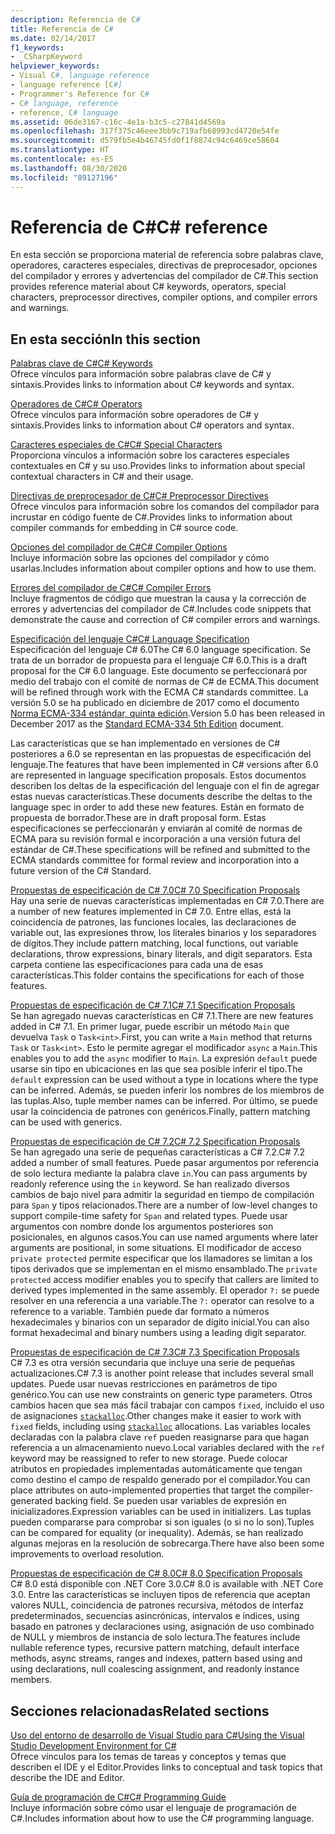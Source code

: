 ```yaml
---
description: Referencia de C#
title: Referencia de C#
ms.date: 02/14/2017
f1_keywords:
- _CSharpKeyword
helpviewer_keywords:
- Visual C#, language reference
- language reference [C#]
- Programmer's Reference for C#
- C# language, reference
- reference, C# language
ms.assetid: 06de3167-c16c-4e1a-b3c5-c27841d4569a
ms.openlocfilehash: 317f375c46eee3bb9c719afb68993cd4720e54fe
ms.sourcegitcommit: d579fb5e4b46745fd0f1f8874c94c6469ce58604
ms.translationtype: HT
ms.contentlocale: es-ES
ms.lasthandoff: 08/30/2020
ms.locfileid: "89127196"
---
```

# <a name="c-reference"></a><span data-ttu-id="38091-103">Referencia de C#</span><span class="sxs-lookup"><span data-stu-id="38091-103">C# reference</span></span>

<span data-ttu-id="38091-104">En esta sección se proporciona material de referencia sobre palabras clave, operadores, caracteres especiales, directivas de preprocesador, opciones del compilador y errores y advertencias del compilador de C#.</span><span class="sxs-lookup"><span data-stu-id="38091-104">This section provides reference material about C# keywords, operators, special characters, preprocessor directives, compiler options, and compiler errors and warnings.</span></span>  
  
## <a name="in-this-section"></a><span data-ttu-id="38091-105">En esta sección</span><span class="sxs-lookup"><span data-stu-id="38091-105">In this section</span></span>

 [<span data-ttu-id="38091-106">Palabras clave de C#</span><span class="sxs-lookup"><span data-stu-id="38091-106">C# Keywords</span></span>](./keywords/index.md)  
 <span data-ttu-id="38091-107">Ofrece vínculos para información sobre palabras clave de C# y sintaxis.</span><span class="sxs-lookup"><span data-stu-id="38091-107">Provides links to information about C# keywords and syntax.</span></span>  
  
 [<span data-ttu-id="38091-108">Operadores de C#</span><span class="sxs-lookup"><span data-stu-id="38091-108">C# Operators</span></span>](./operators/index.md)  
 <span data-ttu-id="38091-109">Ofrece vínculos para información sobre operadores de C# y sintaxis.</span><span class="sxs-lookup"><span data-stu-id="38091-109">Provides links to information about C# operators and syntax.</span></span>  

 [<span data-ttu-id="38091-110">Caracteres especiales de C#</span><span class="sxs-lookup"><span data-stu-id="38091-110">C# Special Characters</span></span>](./tokens/index.md)  
 <span data-ttu-id="38091-111">Proporciona vínculos a información sobre los caracteres especiales contextuales en C# y su uso.</span><span class="sxs-lookup"><span data-stu-id="38091-111">Provides links to information about special contextual characters in C# and their usage.</span></span>  

 [<span data-ttu-id="38091-112">Directivas de preprocesador de C#</span><span class="sxs-lookup"><span data-stu-id="38091-112">C# Preprocessor Directives</span></span>](./preprocessor-directives/index.md)  
 <span data-ttu-id="38091-113">Ofrece vínculos para información sobre los comandos del compilador para incrustar en código fuente de C#.</span><span class="sxs-lookup"><span data-stu-id="38091-113">Provides links to information about compiler commands for embedding in C# source code.</span></span>  
  
 [<span data-ttu-id="38091-114">Opciones del compilador de C#</span><span class="sxs-lookup"><span data-stu-id="38091-114">C# Compiler Options</span></span>](./compiler-options/index.md)  
 <span data-ttu-id="38091-115">Incluye información sobre las opciones del compilador y cómo usarlas.</span><span class="sxs-lookup"><span data-stu-id="38091-115">Includes information about compiler options and how to use them.</span></span>  
  
 [<span data-ttu-id="38091-116">Errores del compilador de C#</span><span class="sxs-lookup"><span data-stu-id="38091-116">C# Compiler Errors</span></span>](./compiler-messages/index.md)  
 <span data-ttu-id="38091-117">Incluye fragmentos de código que muestran la causa y la corrección de errores y advertencias del compilador de C#.</span><span class="sxs-lookup"><span data-stu-id="38091-117">Includes code snippets that demonstrate the cause and correction of C# compiler errors and warnings.</span></span>  
  
 [<span data-ttu-id="38091-118">Especificación del lenguaje C#</span><span class="sxs-lookup"><span data-stu-id="38091-118">C# Language Specification</span></span>](../../../_csharplang/spec/introduction.md)  
 <span data-ttu-id="38091-119">Especificación del lenguaje C# 6.0</span><span class="sxs-lookup"><span data-stu-id="38091-119">The C# 6.0 language specification.</span></span> <span data-ttu-id="38091-120">Se trata de un borrador de propuesta para el lenguaje C# 6.0.</span><span class="sxs-lookup"><span data-stu-id="38091-120">This is a draft proposal for the C# 6.0 language.</span></span> <span data-ttu-id="38091-121">Este documento se perfeccionará por medio del trabajo con el comité de normas de C# de ECMA.</span><span class="sxs-lookup"><span data-stu-id="38091-121">This document will be refined through work with the ECMA C# standards committee.</span></span> <span data-ttu-id="38091-122">La versión 5.0 se ha publicado en diciembre de 2017 como el documento [Norma ECMA-334 estándar, quinta edición](https://www.ecma-international.org/publications/files/ECMA-ST/ECMA-334.pdf).</span><span class="sxs-lookup"><span data-stu-id="38091-122">Version 5.0 has been released in December 2017 as the [Standard ECMA-334 5th Edition](https://www.ecma-international.org/publications/files/ECMA-ST/ECMA-334.pdf) document.</span></span>

<span data-ttu-id="38091-123">Las características que se han implementado en versiones de C# posteriores a 6.0 se representan en las propuestas de especificación del lenguaje.</span><span class="sxs-lookup"><span data-stu-id="38091-123">The features that have been implemented in C# versions after 6.0 are represented in language specification proposals.</span></span> <span data-ttu-id="38091-124">Estos documentos describen los deltas de la especificación del lenguaje con el fin de agregar estas nuevas características.</span><span class="sxs-lookup"><span data-stu-id="38091-124">These documents describe the deltas to the language spec in order to add these new features.</span></span> <span data-ttu-id="38091-125">Están en formato de propuesta de borrador.</span><span class="sxs-lookup"><span data-stu-id="38091-125">These are in draft proposal form.</span></span> <span data-ttu-id="38091-126">Estas especificaciones se perfeccionarán y enviarán al comité de normas de ECMA para su revisión formal e incorporación a una versión futura del estándar de C#.</span><span class="sxs-lookup"><span data-stu-id="38091-126">These specifications will be refined and submitted to the ECMA standards committee for formal review and incorporation into a future version of the C# Standard.</span></span>

 [<span data-ttu-id="38091-127">Propuestas de especificación de C# 7.0</span><span class="sxs-lookup"><span data-stu-id="38091-127">C# 7.0 Specification Proposals</span></span>](../../../_csharplang/proposals/csharp-7.0/pattern-matching.md)  
 <span data-ttu-id="38091-128">Hay una serie de nuevas características implementadas en C# 7.0.</span><span class="sxs-lookup"><span data-stu-id="38091-128">There are a number of new features implemented in C# 7.0.</span></span> <span data-ttu-id="38091-129">Entre ellas, está la coincidencia de patrones, las funciones locales, las declaraciones de variable out, las expresiones throw, los literales binarios y los separadores de dígitos.</span><span class="sxs-lookup"><span data-stu-id="38091-129">They include pattern matching, local functions, out variable declarations, throw expressions, binary literals, and digit separators.</span></span> <span data-ttu-id="38091-130">Esta carpeta contiene las especificaciones para cada una de esas características.</span><span class="sxs-lookup"><span data-stu-id="38091-130">This folder contains the specifications for each of those features.</span></span>
  
 [<span data-ttu-id="38091-131">Propuestas de especificación de C# 7.1</span><span class="sxs-lookup"><span data-stu-id="38091-131">C# 7.1 Specification Proposals</span></span>](../../../_csharplang/proposals/csharp-7.1/async-main.md)  
 <span data-ttu-id="38091-132">Se han agregado nuevas características en C# 7.1.</span><span class="sxs-lookup"><span data-stu-id="38091-132">There are new features added in C# 7.1.</span></span> <span data-ttu-id="38091-133">En primer lugar, puede escribir un método `Main` que devuelva `Task` o `Task<int>`.</span><span class="sxs-lookup"><span data-stu-id="38091-133">First, you can write a `Main` method that returns `Task` or `Task<int>`.</span></span> <span data-ttu-id="38091-134">Esto le permite agregar el modificador `async` a `Main`.</span><span class="sxs-lookup"><span data-stu-id="38091-134">This enables you to add the `async` modifier to `Main`.</span></span> <span data-ttu-id="38091-135">La expresión `default` puede usarse sin tipo en ubicaciones en las que sea posible inferir el tipo.</span><span class="sxs-lookup"><span data-stu-id="38091-135">The `default` expression can be used without a type in locations where the type can be inferred.</span></span> <span data-ttu-id="38091-136">Además, se pueden inferir los nombres de los miembros de las tuplas.</span><span class="sxs-lookup"><span data-stu-id="38091-136">Also, tuple member names can be inferred.</span></span> <span data-ttu-id="38091-137">Por último, se puede usar la coincidencia de patrones con genéricos.</span><span class="sxs-lookup"><span data-stu-id="38091-137">Finally, pattern matching can be used with generics.</span></span>

 [<span data-ttu-id="38091-138">Propuestas de especificación de C# 7.2</span><span class="sxs-lookup"><span data-stu-id="38091-138">C# 7.2 Specification Proposals</span></span>](../../../_csharplang/proposals/csharp-7.2/readonly-ref.md)  
 <span data-ttu-id="38091-139">Se han agregado una serie de pequeñas características a C# 7.2.</span><span class="sxs-lookup"><span data-stu-id="38091-139">C# 7.2 added a number of small features.</span></span> <span data-ttu-id="38091-140">Puede pasar argumentos por referencia de solo lectura mediante la palabra clave `in`.</span><span class="sxs-lookup"><span data-stu-id="38091-140">You can pass arguments by readonly reference using the `in` keyword.</span></span> <span data-ttu-id="38091-141">Se han realizado diversos cambios de bajo nivel para admitir la seguridad en tiempo de compilación para `Span` y tipos relacionados.</span><span class="sxs-lookup"><span data-stu-id="38091-141">There are a number of low-level changes to support compile-time safety for `Span` and related types.</span></span> <span data-ttu-id="38091-142">Puede usar argumentos con nombre donde los argumentos posteriores son posicionales, en algunos casos.</span><span class="sxs-lookup"><span data-stu-id="38091-142">You can use named arguments where later arguments are positional, in some situations.</span></span> <span data-ttu-id="38091-143">El modificador de acceso `private protected` permite especificar que los llamadores se limitan a los tipos derivados que se implementan en el mismo ensamblado.</span><span class="sxs-lookup"><span data-stu-id="38091-143">The `private protected` access modifier enables you to specify that callers are limited to derived types implemented in the same assembly.</span></span> <span data-ttu-id="38091-144">El operador `?:` se puede resolver en una referencia a una variable.</span><span class="sxs-lookup"><span data-stu-id="38091-144">The `?:` operator can resolve to a reference to a variable.</span></span> <span data-ttu-id="38091-145">También puede dar formato a números hexadecimales y binarios con un separador de dígito inicial.</span><span class="sxs-lookup"><span data-stu-id="38091-145">You can also format hexadecimal and binary numbers using a leading digit separator.</span></span>

 [<span data-ttu-id="38091-146">Propuestas de especificación de C# 7.3</span><span class="sxs-lookup"><span data-stu-id="38091-146">C# 7.3 Specification Proposals</span></span>](../../../_csharplang/proposals/csharp-7.3/blittable.md)  
 <span data-ttu-id="38091-147">C# 7.3 es otra versión secundaria que incluye una serie de pequeñas actualizaciones.</span><span class="sxs-lookup"><span data-stu-id="38091-147">C# 7.3 is another point release that includes several small updates.</span></span> <span data-ttu-id="38091-148">Puede usar nuevas restricciones en parámetros de tipo genérico.</span><span class="sxs-lookup"><span data-stu-id="38091-148">You can use new constraints on generic type parameters.</span></span> <span data-ttu-id="38091-149">Otros cambios hacen que sea más fácil trabajar con campos `fixed`, incluido el uso de asignaciones [`stackalloc`](./operators/stackalloc.md).</span><span class="sxs-lookup"><span data-stu-id="38091-149">Other changes make it easier to work with `fixed` fields, including using [`stackalloc`](./operators/stackalloc.md) allocations.</span></span> <span data-ttu-id="38091-150">Las variables locales declaradas con la palabra clave `ref` pueden reasignarse para que hagan referencia a un almacenamiento nuevo.</span><span class="sxs-lookup"><span data-stu-id="38091-150">Local variables declared with the `ref` keyword may be reassigned to refer to new storage.</span></span> <span data-ttu-id="38091-151">Puede colocar atributos en propiedades implementadas automáticamente que tengan como destino el campo de respaldo generado por el compilador.</span><span class="sxs-lookup"><span data-stu-id="38091-151">You can place attributes on auto-implemented properties that target the compiler-generated backing field.</span></span> <span data-ttu-id="38091-152">Se pueden usar variables de expresión en inicializadores.</span><span class="sxs-lookup"><span data-stu-id="38091-152">Expression variables can be used in initializers.</span></span> <span data-ttu-id="38091-153">Las tuplas pueden compararse para comprobar si son iguales (o si no lo son).</span><span class="sxs-lookup"><span data-stu-id="38091-153">Tuples can be compared for equality (or inequality).</span></span> <span data-ttu-id="38091-154">Además, se han realizado algunas mejoras en la resolución de sobrecarga.</span><span class="sxs-lookup"><span data-stu-id="38091-154">There have also been some improvements to overload resolution.</span></span>
  
 [<span data-ttu-id="38091-155">Propuestas de especificación de C# 8.0</span><span class="sxs-lookup"><span data-stu-id="38091-155">C# 8.0 Specification Proposals</span></span>](../../../_csharplang/proposals/csharp-8.0/nullable-reference-types.md)  
 <span data-ttu-id="38091-156">C# 8.0 está disponible con .NET Core 3.0.</span><span class="sxs-lookup"><span data-stu-id="38091-156">C# 8.0 is available with .NET Core 3.0.</span></span> <span data-ttu-id="38091-157">Entre las características se incluyen tipos de referencia que aceptan valores NULL, coincidencia de patrones recursiva, métodos de interfaz predeterminados, secuencias asincrónicas, intervalos e índices, using basado en patrones y declaraciones using, asignación de uso combinado de NULL y miembros de instancia de solo lectura.</span><span class="sxs-lookup"><span data-stu-id="38091-157">The features include nullable reference types, recursive pattern matching, default interface methods, async streams, ranges and indexes, pattern based using and using declarations, null coalescing assignment, and readonly instance members.</span></span>
  
## <a name="related-sections"></a><span data-ttu-id="38091-158">Secciones relacionadas</span><span class="sxs-lookup"><span data-stu-id="38091-158">Related sections</span></span>  

 [<span data-ttu-id="38091-159">Uso del entorno de desarrollo de Visual Studio para C#</span><span class="sxs-lookup"><span data-stu-id="38091-159">Using the Visual Studio Development Environment for C#</span></span>](/visualstudio/get-started/csharp)  
 <span data-ttu-id="38091-160">Ofrece vínculos para los temas de tareas y conceptos y temas que describen el IDE y el Editor.</span><span class="sxs-lookup"><span data-stu-id="38091-160">Provides links to conceptual and task topics that describe the IDE and Editor.</span></span>  
  
 [<span data-ttu-id="38091-161">Guía de programación de C#</span><span class="sxs-lookup"><span data-stu-id="38091-161">C# Programming Guide</span></span>](../programming-guide/index.md)  
 <span data-ttu-id="38091-162">Incluye información sobre cómo usar el lenguaje de programación de C#.</span><span class="sxs-lookup"><span data-stu-id="38091-162">Includes information about how to use the C# programming language.</span></span>
